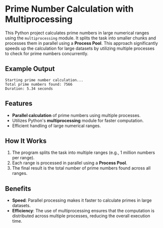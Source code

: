 # Prime Number Calculation with Multiprocessing

This Python project calculates prime numbers in large numerical ranges using the `multiprocessing` module. It splits the task into smaller chunks and processes them in parallel using a **Process Pool**. This approach significantly speeds up the calculation for large datasets by utilizing multiple processes to check for prime numbers concurrently.

## Example Output

```
Starting prime number calculation...
Total prime numbers found: 7566
Duration: 5.34 seconds
```

## Features
- **Parallel calculation** of prime numbers using multiple processes.
- Utilizes Python's **multiprocessing** module for faster computation.
- Efficient handling of large numerical ranges.

## How It Works
1. The program splits the task into multiple ranges (e.g., 1 million numbers per range).
2. Each range is processed in parallel using a **Process Pool**.
3. The final result is the total number of prime numbers found across all ranges.

## Benefits
- **Speed**: Parallel processing makes it faster to calculate primes in large datasets.
- **Efficiency**: The use of multiprocessing ensures that the computation is distributed across multiple processes, reducing the overall execution time.

